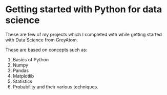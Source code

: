 # Getting started with Python for data science
These are few of my projects which I completed with while getting started with Data Science from GreyAtom.

These are based on concepts such as:
1. Basics of Python
2. Numpy
3. Pandas
4. Matplotlib
5. Statistics
6. Probability
   and their various techniques.
